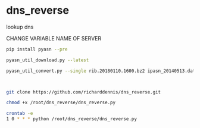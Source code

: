 # dns_reverse
lookup dns


CHANGE VARIABLE NAME OF SERVER




```sh
pip install pyasn --pre

pyasn_util_download.py --latest

pyasn_util_convert.py --single rib.20180110.1600.bz2 ipasn_20140513.dat



git clone https://github.com/richarddennis/dns_reverse.git

chmod +x /root/dns_reverse/dns_reverse.py

crontab -e
1 0 * * * python /root/dns_reverse/dns_reverse.py
```
